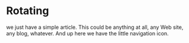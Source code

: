 # Rotating
  we just have a simple article. This could be anything at all, any Web site, any blog, whatever.  And up here we have the little navigation icon.
